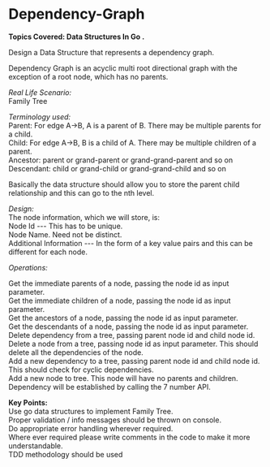 <h1> Dependency-Graph </h1>
</em><strong>Topics Covered: Data Structures In Go .</strong></em><br>

Design a Data Structure that represents a dependency graph.

Dependency Graph is an acyclic multi root directional graph with the exception of a root node, which has no parents.

<p><em>Real Life Scenario:</em><br>
Family Tree</p>

<p><em>Terminology used:</em><br>
Parent: For edge A->B, A is a parent of B. There may be multiple parents for a child.<br>
Child: For edge A->B, B is a child of A. There may be multiple children of a parent.<br>
Ancestor: parent or grand-parent or grand-grand-parent and so on<br>
Descendant: child or grand-child or grand-grand-child and so on<br></p>

Basically the data structure should allow you to store the parent child relationship and this can go to the nth level.

<p> <em>Design:</em><br>
The node information, which we will store, is:<br>
Node Id --- This has to be unique.<br>
Node Name. Need not be distinct.<br>
Additional Information --- In the form of a key value pairs and this can be different for each node.<br></p>

<p><em>Operations:</em><br>

Get the immediate parents of a node, passing the node id as input parameter.<br>
Get the immediate children of a node, passing the node id as input parameter.<br>
Get the ancestors of a node, passing the node id as input parameter.<br>
Get the descendants of a node, passing the node id as input parameter.<br>
Delete dependency from a tree, passing parent node id and child node id.<br>
Delete a node from a tree, passing node id as input parameter. This should delete all the dependencies of the node.<br>
Add a new dependency to a tree, passing parent node id and child node id. This should check for cyclic dependencies.<br>
Add a new node to tree. This node will have no parents and children. Dependency will be established by calling the 7 number API.<br>

<p><strong>Key Points:</strong><br>
Use go data structures to implement Family Tree.<br>
Proper validation / info messages should be thrown on console.</br>
Do appropriate error  handling wherever required.</br>
Where ever required please write comments in the code to make it more understandable.</br>
TDD methodology should be used<br></p>





